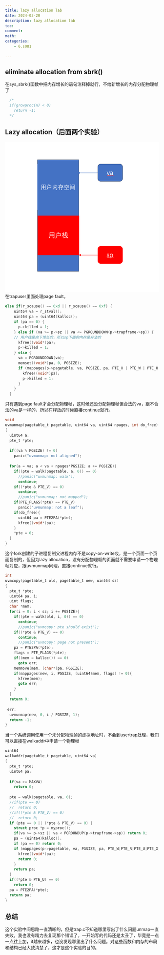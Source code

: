 ```yaml
---
title: lazy allocation lab
date: 2024-03-20
description: lazy allocation lab
toc: 
comment: 
math:
categories:
    - 6.s081
    
---
```

## eliminate allocation from sbrk()
在sys_sbrk()函数中把内存增长的语句注释掉就行，不给新增长的内存分配物理帧了
```c
  /*
  if(growproc(n) < 0)
    return -1;
  */
```
## Lazy allocation（后面两个实验）
![alt text](image.png)
在trapuser里面处理page fault。
```c
else if(r_scause() == 0xd || r_scause() == 0xf) {
    uint64 va = r_stval();
    uint64 pa = (uint64)kalloc();
    if (pa == 0) {
      p->killed = 1;
    } else if (va >= p->sz || va <= PGROUNDDOWN(p->trapframe->sp)) {
    // 用户栈是向下增长的，所以sp下面的内存是非法的
      kfree((void*)pa);
      p->killed = 1;
    } else {
      va = PGROUNDDOWN(va);
      memset((void*)pa, 0, PGSIZE);
      if (mappages(p->pagetable, va, PGSIZE, pa, PTE_X | PTE_W | PTE_U | PTE_R) != 0) {
        kfree((void*)pa);
        p->killed = 1;
      }
    }
  }
```
只有遇到page fault才会分配物理帧，这时候还没分配物理帧但合法的va，跟不合法的va是一样的，所以在释放的时候直接continue就行。
```c
void
uvmunmap(pagetable_t pagetable, uint64 va, uint64 npages, int do_free)
{
  uint64 a;
  pte_t *pte;

  if((va % PGSIZE) != 0)
    panic("uvmunmap: not aligned");

  for(a = va; a < va + npages*PGSIZE; a += PGSIZE){
    if((pte = walk(pagetable, a, 0)) == 0)
      //panic("uvmunmap: walk");
      continue;
    if((*pte & PTE_V) == 0)
      continue;
      //panic("uvmunmap: not mapped");
    if(PTE_FLAGS(*pte) == PTE_V)
      panic("uvmunmap: not a leaf");
    if(do_free){
      uint64 pa = PTE2PA(*pte);
      kfree((void*)pa);
    }
    *pte = 0;
  }
}
```
这个fork创建的子进程复制父进程内存不是copy-on-write哎，是一个页面一个页面复制的，但因为lazy allocation，没有分配物理帧的页面就不需要申请一个物理帧对应，跟uvmunmap同理，直接continue就行。
```c
int     
uvmcopy(pagetable_t old, pagetable_t new, uint64 sz)   
{       
  pte_t *pte;    
  uint64 pa, i;  
  uint flags;    
  char *mem;       
  for(i = 0; i < sz; i += PGSIZE){ 
    if((pte = walk(old, i, 0)) == 0) 
      continue;  
      //panic("uvmcopy: pte should exist");   
    if((*pte & PTE_V) == 0)        
      continue;  
      //panic("uvmcopy: page not present");   
    pa = PTE2PA(*pte);    
    flags = PTE_FLAGS(*pte);       
    if((mem = kalloc()) == 0)      
      goto err;  
    memmove(mem, (char*)pa, PGSIZE); 
    if(mappages(new, i, PGSIZE, (uint64)mem, flags) != 0){      
      kfree(mem);
      goto err;  
    }   
  }     
  return 0;      
        
 err:   
  uvmunmap(new, 0, i / PGSIZE, 1); 
  return -1;     
}
```
当一个系统调用使用一个未分配物理帧的虚拟地址时，不会到usertrap处理，我们可以直接在walkaddr中申请一个物理帧
```c
uint64
walkaddr(pagetable_t pagetable, uint64 va)
{
  pte_t *pte;
  uint64 pa;

  if(va >= MAXVA)
    return 0;

  pte = walk(pagetable, va, 0);
  //if(pte == 0)
  //  return 0;
  //if((*pte & PTE_V) == 0)
  //  return 0;
  if (pte == 0 || (*pte & PTE_V) == 0) {
    struct proc *p = myproc();
    if(va >= p->sz || va < PGROUNDUP(p->trapframe->sp)) return 0;
    pa = (uint64)kalloc();
    if (pa == 0) return 0;
    if (mappages(p->pagetable, va, PGSIZE, pa, PTE_W|PTE_R|PTE_U|PTE_X) != 0) {
      kfree((void*)pa);
	  return 0;
    }
	return pa;
  }
  if((*pte & PTE_U) == 0)
    return 0;
  pa = PTE2PA(*pte);
  return pa;
}
```

## 总结
这个实验中间思路一直清晰的，但是trap.c不知道哪里写出了什么问题unmap一直失败，我也没有精力去复现那个错误了，一开始写的代码还是太丑了，毕竟是一点一点往上加，if越来越多，也没发现哪里出了什么问题。对这些函数和内存的布局和结构已经大致清楚了，这才是这个实验的目的。